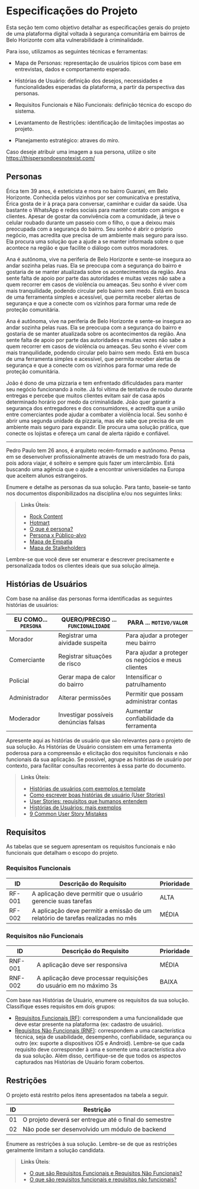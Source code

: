 # Especificações do Projeto

Esta seção tem como objetivo detalhar as especificações gerais do projeto de uma plataforma digital voltada à segurança comunitária em bairros de Belo Horizonte com alta vulnerabilidade à criminalidade.

Para isso, utilizamos as seguintes técnicas e ferramentas:

- Mapa de Personas: representação de usuários típicos com base em entrevistas, dados e comportamento esperado.

- Histórias de Usuário: definição dos desejos, necessidades e funcionalidades esperadas da plataforma, a partir da perspectiva das personas.

- Requisitos Funcionais e Não Funcionais: definição técnica do escopo do sistema.

- Levantamento de Restrições: identificação de limitações impostas ao projeto.

- Planejamento estratégico: atraves do miro.

Caso deseje atribuir uma imagem a sua persona, utilize o site https://thispersondoesnotexist.com/

## Personas

Érica tem 39 anos, é esteticista e mora no bairro Guarani, em Belo Horizonte.
Conhecida pelos vizinhos por ser comunicativa e prestativa, Érica gosta de ir à praça para conversar, caminhar e cuidar da saúde. Usa bastante o WhatsApp e redes sociais para manter contato com amigos e clientes. Apesar de gostar da convivência com a comunidade, já teve o celular roubado durante um passeio com o filho, o que a deixou mais preocupada com a segurança do bairro. Seu sonho é abrir o próprio negócio, mas acredita que precisa de um ambiente mais seguro para isso. Ela procura uma solução que a ajude a se manter informada sobre o que acontece na região e que facilite o diálogo com outros moradores.

Ana é autônoma, vive na periferia de Belo Horizonte e sente-se insegura ao andar sozinha pelas ruas.
Ela se preocupa com a segurança do bairro e gostaria de se manter atualizada sobre os acontecimentos da região. Ana sente falta de apoio por parte das autoridades e muitas vezes não sabe a quem recorrer em casos de violência ou ameaças. Seu sonho é viver com mais tranquilidade, podendo circular pelo bairro sem medo. Está em busca de uma ferramenta simples e acessível, que permita receber alertas de segurança e que a conecte com os vizinhos para formar uma rede de proteção comunitária.

Ana é autônoma, vive na periferia de Belo Horizonte e sente-se insegura ao andar sozinha pelas ruas.
Ela se preocupa com a segurança do bairro e gostaria de se manter atualizada sobre os acontecimentos da região. Ana sente falta de apoio por parte das autoridades e muitas vezes não sabe a quem recorrer em casos de violência ou ameaças. Seu sonho é viver com mais tranquilidade, podendo circular pelo bairro sem medo. Está em busca de uma ferramenta simples e acessível, que permita receber alertas de segurança e que a conecte com os vizinhos para formar uma rede de proteção comunitária.

João é dono de uma pizzaria e tem enfrentado dificuldades para manter seu negócio funcionando à noite.
Já foi vítima de tentativa de roubo durante entregas e percebe que muitos clientes evitam sair de casa após determinado horário por medo da criminalidade. João quer garantir a segurança dos entregadores e dos consumidores, e acredita que a união entre comerciantes pode ajudar a combater a violência local. Seu sonho é abrir uma segunda unidade da pizzaria, mas ele sabe que precisa de um ambiente mais seguro para expandir. Ele procura uma solução prática, que conecte os lojistas e ofereça um canal de alerta rápido e confiável.

----------------------------------------------------------------------------------------------------
Pedro Paulo tem 26 anos, é arquiteto recém-formado e autônomo. Pensa em se desenvolver profissionalmente através de um mestrado fora do país, pois adora viajar, é solteiro e sempre quis fazer um intercâmbio. Está buscando uma agência que o ajude a encontrar universidades na Europa que aceitem alunos estrangeiros.

Enumere e detalhe as personas da sua solução. Para tanto, baseie-se tanto nos documentos disponibilizados na disciplina e/ou nos seguintes links:

> **Links Úteis**:
> - [Rock Content](https://rockcontent.com/blog/personas/)
> - [Hotmart](https://blog.hotmart.com/pt-br/como-criar-persona-negocio/)
> - [O que é persona?](https://resultadosdigitais.com.br/blog/persona-o-que-e/)
> - [Persona x Público-alvo](https://flammo.com.br/blog/persona-e-publico-alvo-qual-a-diferenca/)
> - [Mapa de Empatia](https://resultadosdigitais.com.br/blog/mapa-da-empatia/)
> - [Mapa de Stalkeholders](https://www.racecomunicacao.com.br/blog/como-fazer-o-mapeamento-de-stakeholders/)
>
Lembre-se que você deve ser enumerar e descrever precisamente e personalizada todos os clientes ideais que sua solução almeja.

## Histórias de Usuários

Com base na análise das personas forma identificadas as seguintes histórias de usuários:

|EU COMO... `PERSONA`| QUERO/PRECISO ... `FUNCIONALIDADE` |PARA ... `MOTIVO/VALOR`                 |
|--------------------|------------------------------------|----------------------------------------|
|Morador | Registrar uma aividade suspeita           | Para ajudar a proteger meu bairro             |
|Comerciante | Registrar situações de risco          | Para ajudar a proteger os negócios e meus clientes            |
|Policial       | Gerar mapa de calor do bairro                 | Intensificar o patrulhamento |
|Administrador       | Alterar permissões                 | Permitir que possam administrar contas |
|Moderador       | Investigar possíveis denúncias falsas            | Aumentar confiabilidade da ferramenta |

Apresente aqui as histórias de usuário que são relevantes para o projeto de sua solução. As Histórias de Usuário consistem em uma ferramenta poderosa para a compreensão e elicitação dos requisitos funcionais e não funcionais da sua aplicação. Se possível, agrupe as histórias de usuário por contexto, para facilitar consultas recorrentes à essa parte do documento.

> **Links Úteis**:
> - [Histórias de usuários com exemplos e template](https://www.atlassian.com/br/agile/project-management/user-stories)
> - [Como escrever boas histórias de usuário (User Stories)](https://medium.com/vertice/como-escrever-boas-users-stories-hist%C3%B3rias-de-usu%C3%A1rios-b29c75043fac)
> - [User Stories: requisitos que humanos entendem](https://www.luiztools.com.br/post/user-stories-descricao-de-requisitos-que-humanos-entendem/)
> - [Histórias de Usuários: mais exemplos](https://www.reqview.com/doc/user-stories-example.html)
> - [9 Common User Story Mistakes](https://airfocus.com/blog/user-story-mistakes/)

## Requisitos

As tabelas que se seguem apresentam os requisitos funcionais e não funcionais que detalham o escopo do projeto.

### Requisitos Funcionais

|ID    | Descrição do Requisito  | Prioridade | 
|------|-----------------------------------------|----| 
|RF-001| A aplicação deve permitir que o usuário gerencie suas tarefas | ALTA |  
|RF-002| A aplicação deve permitir a emissão de um relatório de tarefas realizadas no mês   | MÉDIA | 


### Requisitos não Funcionais

|ID     | Descrição do Requisito  |Prioridade |
|-------|-------------------------|----|
|RNF-001| A aplicação deve ser responsiva | MÉDIA | 
|RNF-002| A aplicação deve processar requisições do usuário em no máximo 3s |  BAIXA | 

Com base nas Histórias de Usuário, enumere os requisitos da sua solução. Classifique esses requisitos em dois grupos:

- [Requisitos Funcionais
 (RF)](https://pt.wikipedia.org/wiki/Requisito_funcional):
 correspondem a uma funcionalidade que deve estar presente na
  plataforma (ex: cadastro de usuário).
- [Requisitos Não Funcionais
  (RNF)](https://pt.wikipedia.org/wiki/Requisito_n%C3%A3o_funcional):
  correspondem a uma característica técnica, seja de usabilidade,
  desempenho, confiabilidade, segurança ou outro (ex: suporte a
  dispositivos iOS e Android).
Lembre-se que cada requisito deve corresponder à uma e somente uma
característica alvo da sua solução. Além disso, certifique-se de que
todos os aspectos capturados nas Histórias de Usuário foram cobertos.

## Restrições

O projeto está restrito pelos itens apresentados na tabela a seguir.

|ID| Restrição                                             |
|--|-------------------------------------------------------|
|01| O projeto deverá ser entregue até o final do semestre |
|02| Não pode ser desenvolvido um módulo de backend        |


Enumere as restrições à sua solução. Lembre-se de que as restrições geralmente limitam a solução candidata.

> **Links Úteis**:
> - [O que são Requisitos Funcionais e Requisitos Não Funcionais?](https://codificar.com.br/requisitos-funcionais-nao-funcionais/)
> - [O que são requisitos funcionais e requisitos não funcionais?](https://analisederequisitos.com.br/requisitos-funcionais-e-requisitos-nao-funcionais-o-que-sao/)
